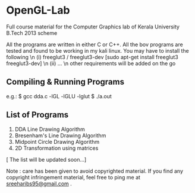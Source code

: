 # OpenGL-Lab
Full course material for the Computer Graphics lab of Kerala University B.Tech 2013 scheme

All the programs are written in either C or C++. All the bov programs are tested and found to be working in my kali linux. You may have to install the following \n
 (i)  freeglut3 / freeglut3-dev [sudo apt-get install freeglut3 freeglut3-dev] \n
 (ii) ... \n
other requirements will be added on the go

Compiling & Running Programs
----------------------------

e.g.: $ gcc dda.c -lGL -lGLU -lglut
      $ ./a.out

List of Programs
-----------------

1. DDA Line Drawing Algorithm
2. Bresenham's Line Drawing Algorithm
3. Midpoint Circle Drawing Algorithm
4. 2D Transformation using matrices

[ The list will be updated soon...]

Note : care has been given to avoid copyrighted material. If you find any copyright infringement material, feel free to ping me at sreeharibs95@gmail.com . 

